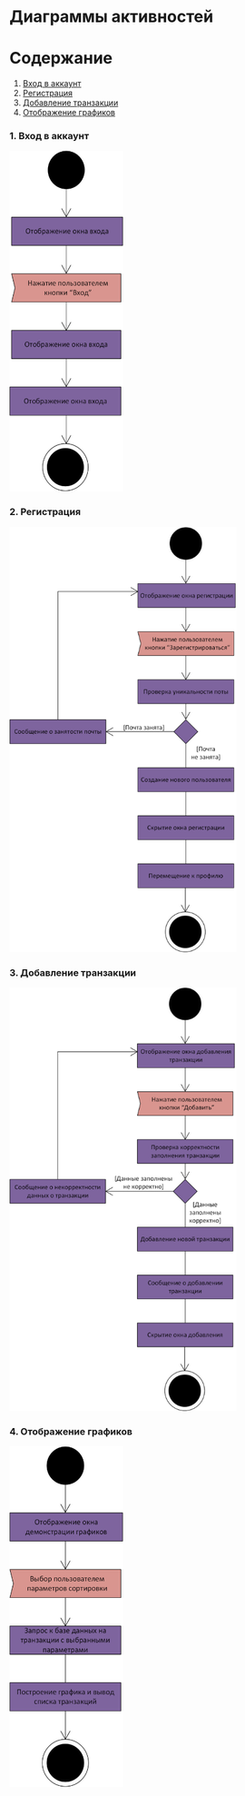 # Диаграммы активностей

# Содержание
1. [Вход в аккаунт](#1)
2. [Регистрация](#2)
3. [Добавление транзакции](#3)
4. [Отображение графиков](#4)


### 1. Вход в аккаунт<a name="1"></a>
<img src="https://github.com/IlyaLazowski/labs_ZhTSRPO/blob/main/docs/diagrams/images/EntranceActivityDiagram.png" alt="Вход в аккаунт" width="200"  height="600"  />

### 2. Регистрация<a name="2"></a>

<img src="https://github.com/IlyaLazowski/labs_ZhTSRPO/blob/main/docs/diagrams/images/RegisterActivityDiagram.png" alt="Регистрация" width="400"/>

### 3. Добавление транзакции<a name="3"></a>

<img src="https://github.com/IlyaLazowski/labs_ZhTSRPO/blob/main/docs/diagrams/images/AddTransactionActivityDiagram.png" alt="Добавление транзакции" width="400"/>

### 4. Отображение графиков<a name="4"></a>

<img src="https://github.com/IlyaLazowski/labs_ZhTSRPO/blob/main/docs/diagrams/images/GraphicsActivityDiagram.png" alt="Отображение графиков"  width="200"  height="600" />
